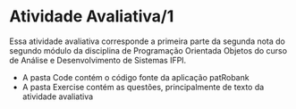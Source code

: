 # Atividade Avaliativa/1
Essa atividade avaliativa corresponde a primeira parte da segunda nota do segundo módulo da disciplina de Programação Orientada Objetos do curso de Análise e Desenvolvimento de Sistemas IFPI.

* A pasta Code contém o código fonte da aplicação patRobank
* A pasta Exercise contém as questões, principalmente de texto da atividade avaliativa
